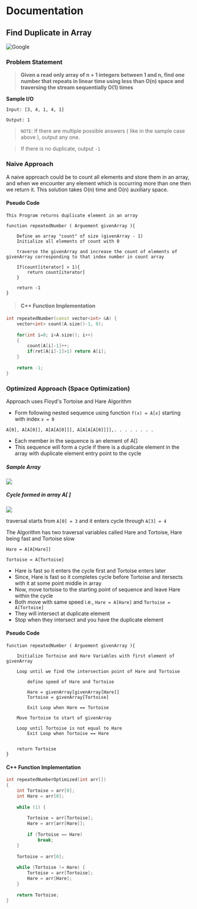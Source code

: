 # Documentation

## Find Duplicate in Array

<img src="https://img.shields.io/badge/Asked in-Amazon, VMWare, Riverbed-blue" alt="Google" />

### Problem Statement

> **Given a read only array of n + 1 integers between 1 and n, find one number that repeats in linear time using less than O(n) space and traversing the stream sequentially O(1) times**

**Sample I/O**
```
Input: [3, 4, 1, 4, 1]

Output: 1
```

> `NOTE`: If there are multiple possible answers ( like in the sample case above ), output any one.

> If there is no duplicate, output `-1`

### Naive Approach

A naive approach could be to count all elements and store them in an array, and when we encounter any element which is occurring more than one then we return it.
This solution takes O(n) time and O(n) auxiliary space.

#### Pseudo Code

```
This Program returns duplicate element in an array

function repeatedNumber ( Arguement givenArray ){
    
    Define an array "count" of size (givenArray - 1)
    Initialize all elements of count with 0
    
    traverse the givenArray and increase the count of elements of givenArray corresponding to that index number in count array
    
    If(count[iterator] > 1){
        return count[iterator]
    }
    
    return -1
}
```

> #### C++ Function Implementation

```cpp
int repeatedNumber(const vector<int> &A) {
    vector<int> count(A.size()-1, 0);
    
    for(int i=0; i<A.size(); i++)
    {
        count[A[i]-1]++;
        if(ret[A[i]-1]>1) return A[i];
    }
    
    return -1;
}
```

### Optimized Approach (Space Optimization)

Approach uses Floyd's Tortoise and Hare Algorithm

- Form following nested sequence using function `f(x) = A[x]` starting with index `x = 0`
```
A[0], A[A[0]], A[A[A[0]]], A[A[A[A[0]]]],. . . . . . . .
```
- Each member in the sequence is an element of A[]
- This sequence will form a cycle if there is a duplicate element in the array with duplicate element entry point to the cycle

##### Sample Array
<img src="https://pixan198.github.io/images/array.svg" />

##### Cycle formed in array A[ ]
<img src="https://pixan198.github.io/images/cycle.svg" />

traversal starts from `A[0] = 3` and it enters cycle through `A[3] = 4`

The Algorithm has two traversal variables called Hare and Tortoise, Hare being fast and Tortoise slow
```
Hare = A[A[Hare]]

Tortoise = A[Tortoise]
```
- Hare is fast so it enters the cycle first and Tortoise enters later
- Since, Hare is fast so it completes cycle before Tortoise and itersects with it at some point middle in array
- Now, move tortoise to the starting point of sequence and leave Hare within the cycle
- Both move with same speed i.e., `Hare = A[Hare]` and `Tortoise = A[Tortoise]`
- They will intersect at duplicate element
- Stop when they intersect and you have the duplicate element

#### Pseudo Code
```
function repeatedNumber ( Arguement givenArray ){
    
    Initialize Tortoise and Hare Variables with first element of givenArray
    
    Loop until we find the intersection point of Hare and Tortoise
    
        define speed of Hare and Tortoise
    
        Hare = givenArray[givenArray[Hare]]
        Tortoise = givenArray[Tortoise]
    
        Exit Loop when Hare == Tortoise
    
    Move Tortoise to start of givenArray
    
    Loop until Tortoise is not equal to Hare
        Exit Loop when Tortoise == Hare
    
    
    return Tortoise
}
```
#### C++ Function Implementation

```cpp
int repeatedNumberOptimized(int arr[]) 
{ 
    int Tortoise = arr[0]; 
    int Hare = arr[0]; 
    
    while (1) { 
  
        Tortoise = arr[Tortoise]; 
        Hare = arr[arr[Hare]];
        
        if (Tortoise == Hare) 
            break; 
    } 
  
    Tortoise = arr[0]; 
    
    while (Tortoise != Hare) { 
        Tortoise = arr[Tortoise]; 
        Hare = arr[Hare]; 
    } 
   
    return Tortoise; 
} 
```
